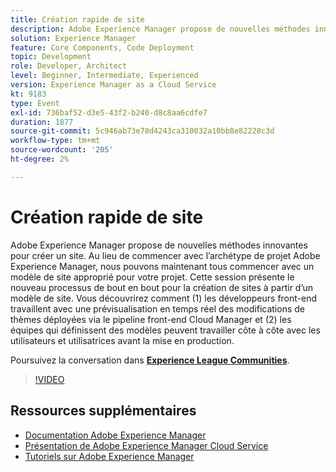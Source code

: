 ```yaml
---
title: Création rapide de site
description: Adobe Experience Manager propose de nouvelles méthodes innovantes pour créer un site. Au lieu de commencer avec l’archétype de projet Adobe Experience Manager, nous pouvons maintenant tous commencer avec un modèle de site approprié pour votre projet. Cette session présente le nouveau processus de bout en bout pour la création de sites à partir d’un modèle de site. Vous découvrirez comment (1) les développeurs front-end travaillent avec une prévisualisation en temps réel des modifications de thèmes déployées via le pipeline front-end Cloud Manager et (2) les équipes qui définissent des modèles peuvent travailler côte à côte avec les utilisateurs et utilisatrices avant la mise en production.
solution: Experience Manager
feature: Core Components, Code Deployment
topic: Development
role: Developer, Architect
level: Beginner, Intermediate, Experienced
version: Experience Manager as a Cloud Service
kt: 9183
type: Event
exl-id: 736baf52-d3e5-43f2-b240-d8c8aa6cdfe7
duration: 1877
source-git-commit: 5c946ab73e78d4243ca310032a10bb8e82228c3d
workflow-type: tm+mt
source-wordcount: '205'
ht-degree: 2%

---
```


# Création rapide de site

Adobe Experience Manager propose de nouvelles méthodes innovantes pour créer un site. Au lieu de commencer avec l’archétype de projet Adobe Experience Manager, nous pouvons maintenant tous commencer avec un modèle de site approprié pour votre projet. Cette session présente le nouveau processus de bout en bout pour la création de sites à partir d’un modèle de site. Vous découvrirez comment (1) les développeurs front-end travaillent avec une prévisualisation en temps réel des modifications de thèmes déployées via le pipeline front-end Cloud Manager et (2) les équipes qui définissent des modèles peuvent travailler côte à côte avec les utilisateurs et utilisatrices avant la mise en production.

Poursuivez la conversation dans **[Experience League Communities](https://adobe.ly/2Y4sJMf)**.

>[!VIDEO](https://video.tv.adobe.com/v/337721/?quality=12&learn=on&hidetitle=true)

## Ressources supplémentaires

- [Documentation Adobe Experience Manager](https://experienceleague.adobe.com/docs/experience-manager-cloud-service.html?lang=fr)
- [Présentation de Adobe Experience Manager Cloud Service](https://experienceleague.adobe.com/docs/experience-manager-cloud-service/overview/home.html?lang=fr)
- [Tutoriels sur Adobe Experience Manager](https://experienceleague.adobe.com/docs/experience-manager-tutorials.html?lang=fr)
